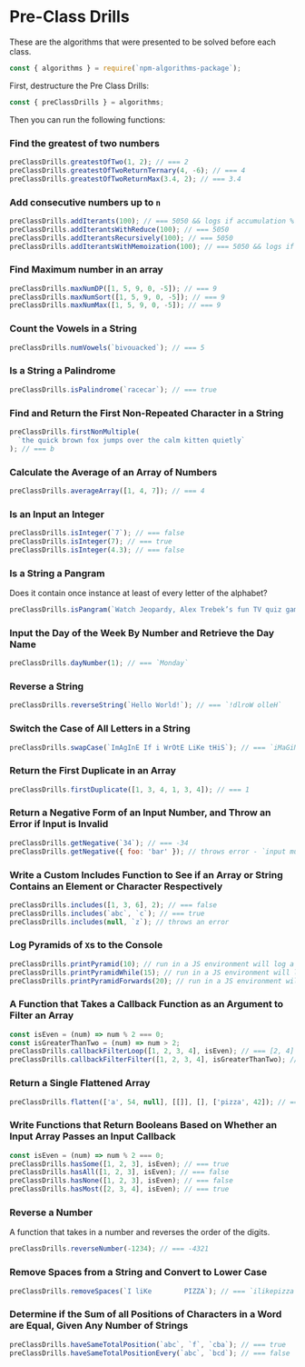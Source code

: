 # Pre-Class Drills

These are the algorithms that were presented to be solved before each class.

```js
const { algorithms } = require(`npm-algorithms-package`);
```

First, destructure the Pre Class Drills:

```js
const { preClassDrills } = algorithms;
```

Then you can run the following functions:

### Find the greatest of two numbers

```js
preClassDrills.greatestOfTwo(1, 2); // === 2
preClassDrills.greatestOfTwoReturnTernary(4, -6); // === 4
preClassDrills.greatestOfTwoReturnMax(3.4, 2); // === 3.4
```

### Add consecutive numbers up to `n`

```js
preClassDrills.addIterants(100); // === 5050 && logs if accumulation % 10 === 0
preClassDrills.addIterantsWithReduce(100); // === 5050
preClassDrills.addIterantsRecursively(100); // === 5050
preClassDrills.addIterantsWithMemoization(100); // === 5050 && logs if accumulation % 10 === 0
```

### Find Maximum number in an array

```js
preClassDrills.maxNumDP([1, 5, 9, 0, -5]); // === 9
preClassDrills.maxNumSort([1, 5, 9, 0, -5]); // === 9
preClassDrills.maxNumMax([1, 5, 9, 0, -5]); // === 9
```

### Count the Vowels in a String

```js
preClassDrills.numVowels(`bivouacked`); // === 5
```

### Is a String a Palindrome

```js
preClassDrills.isPalindrome(`racecar`); // === true
```

### Find and Return the First Non-Repeated Character in a String

```js
preClassDrills.firstNonMultiple(
  `the quick brown fox jumps over the calm kitten quietly`
); // === b
```

### Calculate the Average of an Array of Numbers

```js
preClassDrills.averageArray([1, 4, 7]); // === 4
```

### Is an Input an Integer

```js
preClassDrills.isInteger(`7`); // === false
preClassDrills.isInteger(7); // === true
preClassDrills.isInteger(4.3); // === false
```

### Is a String a Pangram

Does it contain once instance at least of every letter of the alphabet?

```js
preClassDrills.isPangram(`Watch Jeopardy, Alex Trebek’s fun TV quiz game`); // === true
```

### Input the Day of the Week By Number and Retrieve the Day Name

```js
preClassDrills.dayNumber(1); // === `Monday`
```

### Reverse a String

```js
preClassDrills.reverseString(`Hello World!`); // === `!dlroW olleH`
```

### Switch the Case of All Letters in a String

```js
preClassDrills.swapCase(`ImAgInE If i WrOtE LiKe tHiS`); // === `iMaGiNe iF I wRoTe lIkE ThIs`
```

### Return the First Duplicate in an Array

```js
preClassDrills.firstDuplicate([1, 3, 4, 1, 3, 4]); // === 1
```

### Return a Negative Form of an Input Number, and Throw an Error if Input is Invalid

```js
preClassDrills.getNegative(`34`); // === -34
preClassDrills.getNegative({ foo: 'bar' }); // throws error - `input must be coercible to a number`
```

### Write a Custom Includes Function to See if an Array or String Contains an Element or Character Respectively

```js
preClassDrills.includes([1, 3, 6], 2); // === false
preClassDrills.includes(`abc`, `c`); // === true
preClassDrills.includes(null, `z`); // throws an error
```

### Log Pyramids of `X`s to the Console

```js
preClassDrills.printPyramid(10); // run in a JS environment will log a pyramid to the console
preClassDrills.printPyramidWhile(15); // run in a JS environment will log a pyramid to the console
preClassDrills.printPyramidForwards(20); // run in a JS environment will log a pyramid to the console
```

### A Function that Takes a Callback Function as an Argument to Filter an Array

```js
const isEven = (num) => num % 2 === 0;
const isGreaterThanTwo = (num) => num > 2;
preClassDrills.callbackFilterLoop([1, 2, 3, 4], isEven); // === [2, 4]
preClassDrills.callbackFilterFilter([1, 2, 3, 4], isGreaterThanTwo); // === [3, 4]
```

### Return a Single Flattened Array

```js
preClassDrills.flatten(['a', 54, null], [[]], [], ['pizza', 42]); // === ['a', 54, null, [], 'pizza', 42]
```

### Write Functions that Return Booleans Based on Whether an Input Array Passes an Input Callback

```js
const isEven = (num) => num % 2 === 0;
preClassDrills.hasSome([1, 2, 3], isEven); // === true
preClassDrills.hasAll([1, 2, 3], isEven); // === false
preClassDrills.hasNone([1, 2, 3], isEven); // === false
preClassDrills.hasMost([2, 3, 4], isEven); // === true
```

### Reverse a Number

A function that takes in a number and reverses the order of the digits.

```js
preClassDrills.reverseNumber(-1234); // === -4321
```

### Remove Spaces from a String and Convert to Lower Case

```js
preClassDrills.removeSpaces(`I liKe        PIZZA`); // === `ilikepizza`
```

### Determine if the Sum of all Positions of Characters in a Word are Equal, Given Any Number of Strings

```js
preClassDrills.haveSameTotalPosition(`abc`, `f`, `cba`); // === true
preClassDrills.haveSameTotalPositionEvery(`abc`, `bcd`); // === false
```
